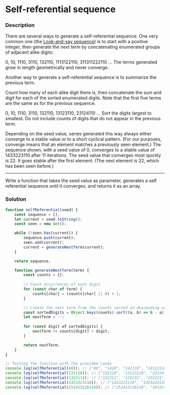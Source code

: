 # Self-referential sequence

### Description

There are several ways to generate a self-referential sequence. One very common one (the [Look-and-say sequence](https://rosettacode.org/wiki/Look-and-say_sequence)) is to start with a positive integer, then generate the next term by concatenating enumerated groups of adjacent alike digits:

0, 10, 1110, 3110, 132110, 1113122110, 311311222110 ...
The terms generated grow in length geometrically and never converge.

Another way to generate a self-referential sequence is to summarize the previous term.

Count how many of each alike digit there is, then concatenate the sum and digit for each of the sorted enumerated digits. Note that the first five terms are the same as for the previous sequence.

0, 10, 1110, 3110, 132110, 13123110, 23124110 ...
Sort the digits largest to smallest. Do not include counts of digits that do not appear in the previous term.

Depending on the seed value, series generated this way always either converge to a stable value or to a short cyclical pattern. (For our purposes, converge means that an element matches a previously seen element.) The sequence shown, with a seed value of 0, converges to a stable value of 1433223110 after 11 iterations. The seed value that converges most quickly is 22. It goes stable after the first element. (The next element is 22, which has been seen before.)

---

Write a function that takes the seed value as parameter, generates a self referential sequence until it converges, and returns it as an array.

### Solution

```javascript
function selfReferential(seed) {
    const sequence = [];
    let current = seed.toString();
    const seen = new Set();

    while (!seen.has(current)) {
        sequence.push(current);
        seen.add(current);
        current = generateNextTerm(current);
    }

    return sequence;

    function generateNextTerm(term) {
        const counts = {};
        
        // Count occurrences of each digit
        for (const char of term) {
            counts[char] = (counts[char] || 0) + 1;
        }

        // Create the next term from the counts sorted in descending order
        const sortedDigits = Object.keys(counts).sort((a, b) => b - a);
        let nextTerm = '';
        
        for (const digit of sortedDigits) {
            nextTerm += counts[digit] + digit;
        }

        return nextTerm;
    }
}

// Testing the function with the provided cases
console.log(selfReferential(40)); // ["40", "1410", "142110", "14123110", "1413124110", "2413125110", "151413224110", "152413225110", "251413324110", "152423224110", "152413423110"]
console.log(selfReferential(132110)); // ["132110", "13123110", "23124110", "1413223110", "1423224110", "2413323110", "1433223110"]
console.log(selfReferential(132211)); // ["132211", "132231", "232221", "134211", "14131231", "14231241", "24132231", "14233221"]
console.log(selfReferential(1413223110)); // ["1413223110", "1423224110", "2413323110", "1433223110"]
console.log(selfReferential(251413126110)); // ["251413126110", "16151413225110", "16251413226110", "26151413325110", "16251423225110", "16251413424110", "16153413225110"]
```